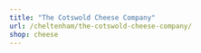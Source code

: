 ```yaml
---
title: "The Cotswold Cheese Company"
url: /cheltenham/the-cotswold-cheese-company/
shop: cheese
---
```

